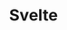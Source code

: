 ---
links:
- title: Svelte Website
  url: https://svelte.dev/
resources:
- name: thumb
  params:
    alt: Svelte logo in white on a bright red background.
  src: svelte-thumb.svg
simpleIcon: svelte
title: Svelte
---
